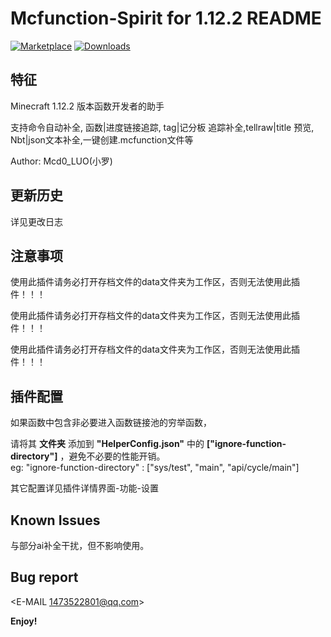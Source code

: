 # Mcfunction-Spirit for 1.12.2 README
[![Marketplace](https://img.shields.io/vscode-marketplace/v/Mcd0-LUO.mcfunction-spirit.svg?flat-square&label=marketplace
)](https://marketplace.visualstudio.com/items?itemName=Mcd0-LUO.mcfunction-spirit)
[![Downloads](https://img.shields.io/visual-studio-marketplace/i/Mcd0-LUO.mcfunction-spirit.svg?logo=visual-studio-code&style=flat-square)](https://marketplace.visualstudio.com/items?itemName=Mcd0-LUO.mcfunction-spirit)



## 特征

Minecraft 1.12.2 版本函数开发者的助手

支持命令自动补全, 函数|进度链接追踪, tag|记分板 追踪补全,tellraw|title 预览, Nbt|json文本补全,一键创建.mcfunction文件等


Author: Mcd0_LUO(小罗)

## 更新历史

详见更改日志

## 注意事项

使用此插件请务必打开存档文件的data文件夹为工作区，否则无法使用此插件！！！

使用此插件请务必打开存档文件的data文件夹为工作区，否则无法使用此插件！！！

使用此插件请务必打开存档文件的data文件夹为工作区，否则无法使用此插件！！！

## 插件配置

如果函数中包含非必要进入函数链接池的穷举函数，

请将其 **文件夹** 添加到 **"HelperConfig.json"** 中的  **["ignore-function-directory"]** ，避免不必要的性能开销。    
    eg: "ignore-function-directory" : ["sys/test", "main", "api/cycle/main"]

其它配置详见插件详情界面-功能-设置

## Known Issues

与部分ai补全干扰，但不影响使用。


## Bug report

<E-MAIL 1473522801@qq.com>

**Enjoy!**
